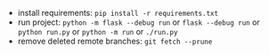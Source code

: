 - install requirements: `pip install -r requirements.txt`
- run project: `python -m flask --debug run` or `flask --debug run` or `python run.py` or `python -m run` or `./run.py`
- remove deleted remote branches: `git fetch --prune`